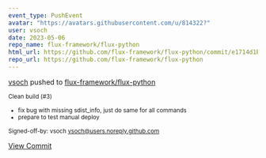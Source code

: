 ```yaml
---
event_type: PushEvent
avatar: "https://avatars.githubusercontent.com/u/814322?"
user: vsoch
date: 2023-05-06
repo_name: flux-framework/flux-python
html_url: https://github.com/flux-framework/flux-python/commit/e1714d1bb58d10fac8b9e4e288c06bc659bec79c
repo_url: https://github.com/flux-framework/flux-python
---
```


<a href='https://github.com/vsoch' target='_blank'>vsoch</a> pushed to <a href='https://github.com/flux-framework/flux-python' target='_blank'>flux-framework/flux-python</a>

<small>Clean build (#3)

* fix bug with missing sdist_info, just do same for all commands
* prepare to test manual deploy

Signed-off-by: vsoch <vsoch@users.noreply.github.com></small>

<a href='https://github.com/flux-framework/flux-python/commit/e1714d1bb58d10fac8b9e4e288c06bc659bec79c' target='_blank'>View Commit</a>
